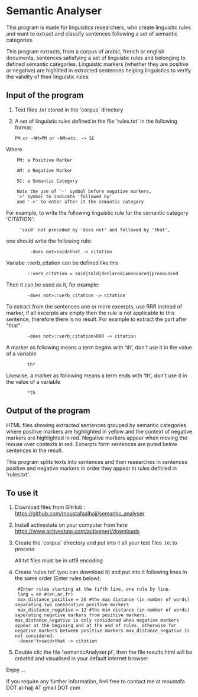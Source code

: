 # Semantic Analyser
This program is made for linguistics researchers, who create linguistic rules and want to extract and classify sentences following a set of semantic categories.

This program extracts, from a corpus of arabic, french or english documents, sentences satisfying a set of linguistic rules and belonging to defined semantic categories. Linguistic markers (whether they are positive or negative) are highlited in extracted sentences helping linguistics to verify the validity of their linguistic rules. 

## Input of the program

   1. Text files .txt stored in the 'corpus' directory

   2. A set of linguistic rules defined in the file 'rules.txt' in the following format:

          PM or -NM>PM or -NM>etc. -> SC

Where 

        PM: a Positive Marker

        AM: a Negative Marker

        SC: a Semantic Category

        Note the use of '-' symbol before negative markers,
        '>' symbol to indicate 'followed by' 
        and '->' to enter after it the semantic category
       
For example, to write the following linguistic rule for the semantic category 'CITATION':
     
         'said' not preceded by 'does not' and followed by 'that',

one should write the following rule: 
      
             -does not>said>that -> citation

Variabe ::verb_citation can be defined like this 

            ::verb_citation = said|told|declared|announced|pronounced

Then it can be used as it, for example: 

            -does not>::verb_citation -> citation
            
            
 To extract from the sentences one or more excerpts, use RRR instead of marker, if all excerpts are empty then the rule is not applicable to this sentence, therefore there is no result. For example to extract the part after "that": 
 
            -does not>::verb_citation>RRR -> citation
 
 
A marker as following means a term begins with 'th', don't use it in the value of a variable

            th*
 
 Likewise, a marker as following means a term ends with 'th', don't use it in the value of a variable
 
            *th

## Output of the program

HTML files showing extracted sentences grouped by semantic categories where positive markers are highlighted in yellow and the context of negative markers are highlighted in red. Negative markers appear when moving the mouse over contexts in red. Excerpts form sentences are puted below sentences in the result. 

This program splits texts into sentences and then researches in sentences positive and negative markers in order they appear in rules definied in 'rules.txt'.

## To use it

   1. Download files from GitHub : https://github.com/moustafaalhajj/semantic_analyser

   2. Install activestate on your computer from here https://www.activestate.com/activeperl/downloads

   3. Create the 'corpus' directory and put into it all your text files .txt to process

       All txt files must be in utf8 encoding

   4. Create 'rules.txt' (you can download it) and put into it following lines in the same order (Enter rules below): 

           #Enter rules starting at the fifth line, one rule by line.
           lang = en #(en,ar,fr)
           max_distance_positive = 20 #the max distance (in number of words) separating two consecutive positive markers
           max_distance_negative = 12 #the min distance (in number of words) seperating negative markers from positive markers. max_distance_negative is only considered when negative markers appear at the begining and at the end of rules, otherwise for negative markers between positive markers max_distance_negative is not considered.
           -doesn't>said>that -> citation

   5. Double clic the file 'semanticAnalyser.pl', then the file results.html will be created and visualised in your default internet browser
   
Enjoy ...

If you require any further information, feel free to contact me at moustafa DOT al-hajj AT gmail DOT com

 
